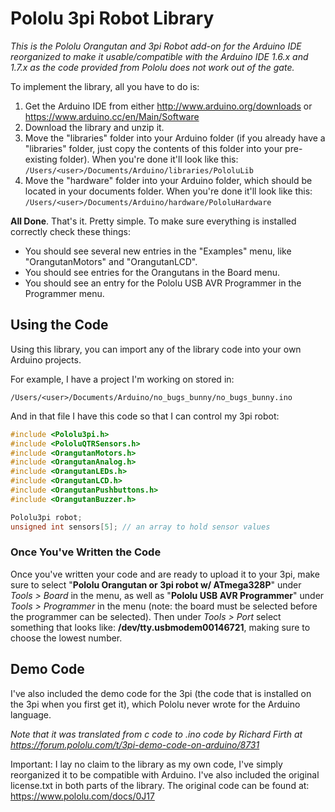 # Pololu 3pi Robot Library

_This is the Pololu Orangutan and 3pi Robot add-on for the Arduino IDE reorganized to make it usable/compatible with the Arduino IDE 1.6.x and 1.7.x as the code provided from Pololu does not work out of the gate._

To implement the library, all you have to do is:

1. Get the Arduino IDE from either http://www.arduino.org/downloads or https://www.arduino.cc/en/Main/Software
2. Download the library and unzip it.
3. Move the "libraries" folder into your Arduino folder (if you already have a "libraries" folder, just copy the contents of this folder into your pre-existing folder). When you're done it'll look like this: ` /Users/<user>/Documents/Arduino/libraries/PololuLib `
4. Move the "hardware" folder into your Arduino folder, which should be located in your documents folder. When you're done it'll look like this: ` /Users/<user>/Documents/Arduino/hardware/PololuHardware `

__All Done__. That's it. Pretty simple. To make sure everything is installed correctly check these things:
- You should see several new entries in the "Examples" menu, like "OrangutanMotors" and "OrangutanLCD".
- You should see entries for the Orangutans in the Board menu.
- You should see an entry for the Pololu USB AVR Programmer in the Programmer menu.

## Using the Code
Using this library, you can import any of the library code into your own Arduino projects.


For example, I have a project I'm working on stored in:
```
/Users/<user>/Documents/Arduino/no_bugs_bunny/no_bugs_bunny.ino
```
And in that file I have this code so that I can control my 3pi robot:
```cpp
#include <Pololu3pi.h>
#include <PololuQTRSensors.h>
#include <OrangutanMotors.h>
#include <OrangutanAnalog.h>
#include <OrangutanLEDs.h>
#include <OrangutanLCD.h>
#include <OrangutanPushbuttons.h>
#include <OrangutanBuzzer.h>

Pololu3pi robot;
unsigned int sensors[5]; // an array to hold sensor values
```

### Once You've Written the Code
Once you've written your code and are ready to upload it to your 3pi, make sure to select "**Pololu Orangutan or 3pi robot w/ ATmega328P**" under *Tools > Board* in the menu, as well as "**Pololu USB AVR Programmer**" under *Tools > Programmer* in the menu (note: the board must be selected before the programmer can be selected). Then under *Tools > Port* select something that looks like: **/dev/tty.usbmodem00146721**, making sure to choose the lowest number.

## Demo Code
I've also included the demo code for the 3pi (the code that is installed on the 3pi when you first get it), which Pololu never wrote for the Arduino language.

*Note that it was translated from c code to .ino code by Richard Firth at https://forum.pololu.com/t/3pi-demo-code-on-arduino/8731*



Important: I lay no claim to the library as my own code, I've simply reorganized it to be compatible with Arduino. I've also included the original license.txt in both parts of the library. The original code can be found at:  https://www.pololu.com/docs/0J17
